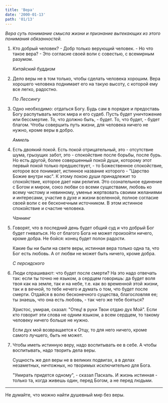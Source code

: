 ```yaml
---
title: 'Вера'
date: '2000-01-13'
path: '01/13'
---
```


*Вера суть понимание смысла жизни и признание вытекающих из этого понимания обязанностей.*

1.
    Кто добрый человек? - Добр только верующий человек. - Но что такое вера? - Это согласие своей воли с совестью, с всемирным разумом.

    *Китайский буддизм*

2.
    Дело веры не в том только, чтобы сделать человека хорошим. Вера хорошего человека поднимает его на такую высоту, с которой ему все легко, радостно.

    *По Лессингу*

3.
    Одно необходимо: отдаться Богу. Будь сам в порядке и предоставь Богу распутывать моток мира и его судеб. Пусть будет уничтожение или бессмертие. То, что должно быть, - будет. То, что будет, - будет благом. Чтобы совершить путь жизни, для человека ничего не нужно, кроме веры в добро.

    *Амиель*

4.
    Есть двоякий покой. Есть покой отрицательный, это - отсутствие шума, грызущих забот, это - спокойствие после борьбы, после бурь. Но есть другой, более совершенный покой души, которому этот первый покой только предшествует, - то Божественное спокойствие, которое все понимает, истинное название которого - "Царство Божие внутри нас". К этому покою души принадлежит то спокойствие, которое дает нам религия. Это сознательное единение с Богом и миром, союз любви со всеми существами, любовь ко всему чистому и невинному, уменье жертвовать своими желаниями и интересами, участие в духе и жизни вселенной, полное согласие своей воли с ее бесконечным источником. В этом истинное спокойствие и счастие человека.

    *Чаннинг*

5.
    Говорят, что в последний день будет общий суд и что добрый Бог будет гневаться. Но от благого Бога не может произойти ничего, кроме добра. Не бойся: конец будет полон радости.

    Какие бы ни были на свете веры, истинная вера только одна та, что Бог есть любовь. А от любви не может быть ничего, кроме добра.

    *С персидского*

6.
    Люди спрашивают: что будет после смерти? На это надо отвечать так: если ты точно не языком, а сердцем говоришь: да будет воля твоя как на земле, так и на небе, т.е. как во временной этой жизни, так и в вечной, то тебе нечего и думать о том, что будет после смерти. Отдайся в волю бесконечного существа, благословляя ее; ты знаешь, что она есть любовь, - так чего же тебе бояться?

    Христос, умирая, сказал: "Отец! в руки Твои отдаю дух Мой". Если кто говорит эти слова не одним языком, а всем сердцем, то такому человеку ничего больше не нужно.

    Если дух мой возвращается к Отцу, то для него ничего, кроме самого лучшего, быть не может.

7.
    Чтобы иметь истинную веру, надо воспитывать ее в себе. А чтобы воспитывать, надо творить дела веры.

    Сущность же дел веры не в великих подвигах, а в делах незаметных, ничтожных, но творимых исключительно для Бога.

    "Умирать придется одному", - сказал Паскаль. И жизнь истинная - только та, когда живешь один, перед Богом, а не перед людьми.

---

Не думайте, что можно найти душевный мир без веры.
